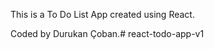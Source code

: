 This is a To Do List App created using React.

Coded by Durukan Çoban.#   r e a c t - t o d o - a p p - v 1  
 